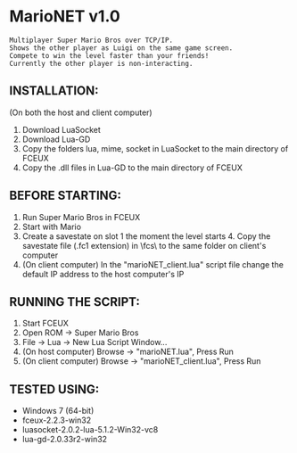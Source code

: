 # MarioNET v1.0

	Multiplayer Super Mario Bros over TCP/IP.
	Shows the other player as Luigi on the same game screen.
	Compete to win the level faster than your friends!
	Currently the other player is non-interacting.

## INSTALLATION:
(On both the host and client computer)
 1. Download LuaSocket
 2. Download Lua-GD 
 3. Copy the folders lua, mime, socket in LuaSocket to the main directory of FCEUX
 4. Copy the .dll files in Lua-GD to the main directory of FCEUX

## BEFORE STARTING:
 1. Run Super Mario Bros in FCEUX
 2. Start with Mario
 3. Create a savestate on slot 1 the moment the level starts
	4. Copy the savestate file (.fc1 extension) in \fcs\ to the same folder on client's computer
 4. (On client computer) In the "marioNET_client.lua" script file change the default IP address to the host computer's IP

## RUNNING THE SCRIPT:
 1. Start FCEUX
 2. Open ROM -> Super Mario Bros
 3. File -> Lua -> New Lua Script Window...
 4. (On host computer) Browse -> "marioNET.lua", Press Run
 4. (On client computer) Browse -> "marioNET_client.lua", Press Run

## TESTED USING:
 * Windows 7 (64-bit)
 * fceux-2.2.3-win32
 * luasocket-2.0.2-lua-5.1.2-Win32-vc8
 * lua-gd-2.0.33r2-win32
